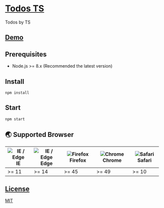 # [Todos TS](https://github.com/play-js/todos-ts)
Todos by TS

## [Demo](https://play-js.github.io/todos-ts)

<!-- ![demo.png](demo.png) -->

## Prerequisites
- Node.js >= 8.x (Recommended the latest version)

## Install
```
npm install
```

## Start
```
npm start
```

## 🌏 Supported Browser
| <img src="https://user-images.githubusercontent.com/1215767/34348590-250b3ca2-ea4f-11e7-9efb-da953359321f.png" alt="IE / Edge" /> IE | <img src="https://user-images.githubusercontent.com/1215767/34348380-93e77ae8-ea4d-11e7-8696-9a989ddbbbf5.png" alt="IE / Edge" /> Edge | <img src="https://user-images.githubusercontent.com/1215767/34348383-9e7ed492-ea4d-11e7-910c-03b39d52f496.png" alt="Firefox" /> Firefox | <img src="https://user-images.githubusercontent.com/1215767/34348387-a2e64588-ea4d-11e7-8267-a43365103afe.png" alt="Chrome" /> Chrome | <img src="https://user-images.githubusercontent.com/1215767/34348394-a981f892-ea4d-11e7-9156-d128d58386b9.png" alt="Safari" /> Safari |
|----|-------|---------|--------|--------|
| >= 11 | >= 14 | >= 45 | >= 49 | >= 10 |


## [License](https://github.com/play-js/todos-ts/blob/master/LICENSE)
[MIT](https://github.com/play-js/todos-ts/blob/master/LICENSE)